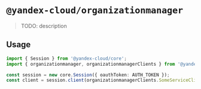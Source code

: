 # `@yandex-cloud/organizationmanager`

> TODO: description

## Usage

```ts
import { Session } from '@yandex-cloud/core';
import { organizationmanager, organizationmanagerClients } from '@yandex-cloud/organizationmanager';

const session = new core.Session({ oauthToken: AUTH_TOKEN });
const client = session.client(organizationmanagerClients.SomeServiceClient);

```
